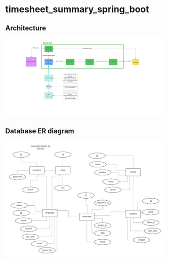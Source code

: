 # timesheet_summary_spring_boot
## Architecture
![image](https://github.com/JJFWWL/timesheet_summary_spring_boot/blob/main/summary/spring-boot-mvc-architecture.jpeg)

## Database ER diagram
![image](https://github.com/JJFWWL/timesheet_summary_spring_boot/blob/main/summary/timesheet%20ER%20diagram.jpeg)
